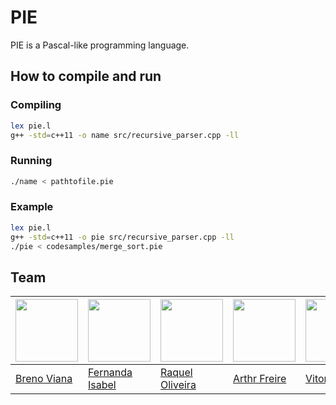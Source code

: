 # PIE

PIE is a Pascal-like programming language.

## How to compile and run

### Compiling

```bash
lex pie.l
g++ -std=c++11 -o name src/recursive_parser.cpp -ll
```
### Running

```bash
./name < pathtofile.pie
```
### Example
```bash
lex pie.l
g++ -std=c++11 -o pie src/recursive_parser.cpp -ll
./pie < codesamples/merge_sort.pie
```

## Team

[<img src="https://avatars2.githubusercontent.com/u/17532418?v=3&s=400" width="100"/>](https://github.com/brenov) | [<img src="https://avatars1.githubusercontent.com/u/9370698?s=400&v=4" width="100"/>](https://github.com/feisabel) | [<img src="https://avatars0.githubusercontent.com/u/6775247?s=400&v=4" width="100"/>](https://github.com/raquel-oliveira) | [<img src="https://avatars2.githubusercontent.com/u/7365185?s=400&v=4" width="100"/>](https://github.com/arthurfreire) | [<img src="https://avatars0.githubusercontent.com/u/9855850?s=400&v=4" width="100"/>](https://github.com/vitorgodeiro)
---|---|---|---|---
[Breno Viana](https://github.com/brenov) | [Fernanda Isabel](https://github.com/feisabel) | [Raquel Oliveira](https://github.com/raquel-oliveira) | [Arthr Freire](https://github.com/arthurfreire) | [Vitor Godeiro](https://github.com/vitorgodeiro)
